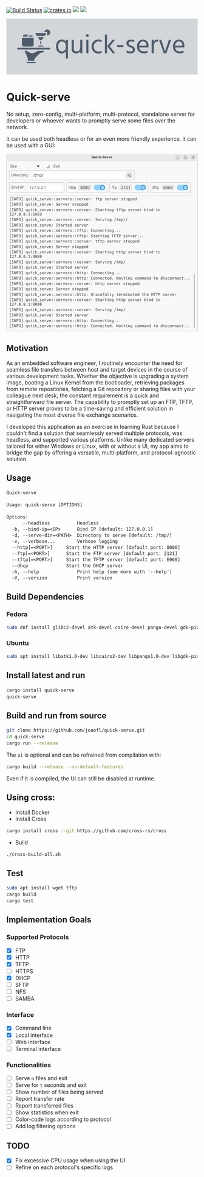 [![Build Status](https://github.com/joaofl/quick-serve/actions/workflows/rust.yml/badge.svg)](https://github.com/joaofl/quick-serve/actions/workflows/rust.yml)
[![crates.io](https://img.shields.io/crates/v/quick-serve.svg)](https://crates.io/crates/quick-serve)
![](https://tokei.rs/b1/github/joaofl/quick-serve?category=code)
[![](https://deps.rs/repo/github/joaofl/quick-serve/status.svg)](https://deps.rs/repo/github/joaofl/quick-serve)

<p align="center"> 
  <p align="center"> <img src="media/logo.png" alt="Logo" width="600"/> </p>
</p>

# Quick-serve
No setup, zero-config, multi-platform, multi-protocol, standalone server for developers or whoever wants to promptly 
serve some files over the network.

It can be used both headless or for an even more friendly experience, it can be used with a GUI:

<!-- ![alt text](media/screenshot.png "Screenshot") -->

<p align="center">
  <img src="media/screenshot.png" alt="Screenshot" width="600"/>
</p>

## Motivation

As an embedded software engineer, I routinely encounter the need for seamless file transfers between host and target 
devices in the course of various development tasks. Whether the objective is upgrading a system image, booting a Linux 
Kernel from the bootloader, retrieving packages from remote repositories, fetching a Git repository or sharing files with 
your colleague next desk, the constant requirement is a quick and straightforward file server. The capability to promptly 
set up an FTP, TFTP, or HTTP server proves to be a time-saving and efficient solution in navigating the most diverse 
file exchange scenarios.

I developed this application as an exercise in learning Rust because I couldn't find a solution that seamlessly served 
multiple protocols, was headless, and supported various platforms. Unlike many dedicated servers tailored for either 
Windows or Linux, with or without a UI, my app aims to bridge the gap by offering a versatile, multi-platform, and 
protocol-agnostic solution.

## Usage

```shell
Quick-serve

Usage: quick-serve [OPTIONS]

Options:
      --headless          Headless
  -b, --bind-ip=<IP>      Bind IP [default: 127.0.0.1]
  -d, --serve-dir=<PATH>  Directory to serve [default: /tmp/]
  -v, --verbose...        Verbose logging
  --http[=<PORT>]     Start the HTTP server [default port: 8080]
  --ftp[=<PORT>]      Start the FTP server [default port: 2121]
  --tftp[=<PORT>]     Start the TFTP server [default port: 6969]
  --dhcp              Start the DHCP server
  -h, --help              Print help (see more with '--help')
  -V, --version           Print version
```


## Build Dependencies

### Fedora
```sh
sudo dnf install glibc2-devel atk-devel cairo-devel pango-devel gdk-pixbuf2-devel gtk3-devel gcc cmake clang clang-libs
```

### Ubuntu
```sh
sudo apt install libatk1.0-dev libcairo2-dev libpango1.0-dev libgdk-pixbuf2.0-dev libgtk-3-dev build-essential
```

## Install latest and run

```sh
cargo install quick-serve
quick-serve
```

## Build and run from source

```sh
git clone https://github.com/joaofl/quick-serve.git
cd quick-serve
cargo run --release
```

The `ui` is optional and can be refrained from compilation with:

```sh
cargo build --release --no-default-features
```

Even if it is compiled, the UI can still be disabled at runtime.

## Using cross:

- Install Docker
- Install Cross
```bash
cargo install cross --git https://github.com/cross-rs/cross
```

- Build
```sh
./cross-build-all.sh
```

## Test

```sh
sudo apt install wget tftp
cargo build
cargo test
```

## Implementation Goals

### Supported Protocols
- [x] FTP
- [x] HTTP
- [x] TFTP
- [ ] HTTPS
- [x] DHCP
- [ ] SFTP
- [ ] NFS
- [ ] SAMBA

### Interface
- [x] Command line
- [x] Local interface
- [ ] Web interface
- [ ] Terminal interface

### Functionalities
- [ ] Serve `n` files and exit
- [ ] Serve for `t` seconds and exit
- [ ] Show number of files being served
- [ ] Report transfer rate
- [ ] Report transferred files
- [ ] Show statistics when exit
- [ ] Color-code logs according to protocol
- [ ] Add log filtering options

## TODO
- [x] Fix excessive CPU usage when using the UI
- [ ] Refine on each protocol's specific logs
